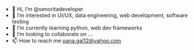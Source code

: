 - 👋 Hi, I’m @senoritadeveloper
- 👀 I’m interested in UI/UX, data engineering, web development, software testing
- 🌱 I’m currently learning python, web dev frameworks
- 💞️ I’m looking to collaborate on ...
- 📫 How to reach me oana.gal12@yahoo.com

<!---
senoritadeveloper/senoritadeveloper is a ✨ special ✨ repository because its `README.md` (this file) appears on your GitHub profile.
You can click the Preview link to take a look at your changes.
--->
